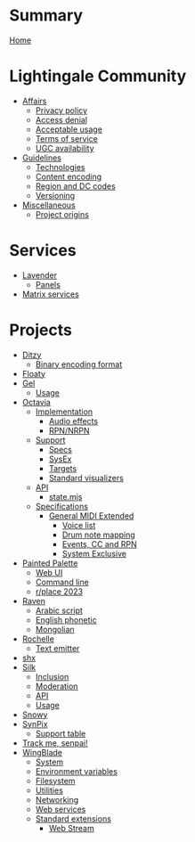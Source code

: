# Summary

[Home](README.md)

# Lightingale Community
- [Affairs]()
  - [Privacy policy](ltgc/privacy-policy.md)
  - [Access denial](ltgc/access-denial.md)
  - [Acceptable usage](ltgc/aup.md)
  - [Terms of service](ltgc/tos.md)
  - [UGC availability](ltgc/nougc.md)
- [Guidelines]()
  - [Technologies](ltgc/tech.md)
  - [Content encoding](ltgc/encode.md)
  - [Region and DC codes](ltgc/datacentre.md)
  - [Versioning](ltgc/versioning.md)
- [Miscellaneous]()
  - [Project origins](ltgc/project-origin.md)

# Services
- [Lavender](lavender/README.md)
  - [Panels](lavender/panel.md)
- [Matrix services](matrix/README.md)

# Projects
- [Ditzy](ditzy/README.md)
  - [Binary encoding format](ditzy/binfmt.md)
- [Floaty](floaty/README.md)
- [Gel](gel/README.md)
  - [Usage](gel/usage.md)
- [Octavia](octavia/README.md)
  - [Implementation]()
    - [Audio effects](octavia/impl/efx.md)
    - [RPN/NRPN](octavia/impl/pn.md)
  - [Support]()
    - [Specs](octavia/support/implementation.md)
    - [SysEx](octavia/support/sysex.md)
    - [Targets](octavia/support/target.md)
    - [Standard visualizers](octavia/support/screen.md)
  - [API]()
    - [state.mjs](octavia/state/README.md)
  - [Specifications]()
    - [General MIDI Extended](octavia/spec/gme/README.md)
      - [Voice list](octavia/spec/gme/voice.md)
      - [Drum note mapping](octavia/spec/gme/drum.md)
      - [Events, CC and RPN](octavia/spec/gme/ch.md)
      - [System Exclusive](octavia/spec/gme/sysex.md)
- [Painted Palette](painted/README.md)
  - [Web UI](painted/web.md)
  - [Command line](painted/cli.md)
  - [r/place 2023](painted/rplace2023.md)
- [Raven](raven/README.md)
  - [Arabic script](raven/arabic.md)
  - [English phonetic](raven/en-alt.md)
  - [Mongolian](raven/mn.md)
- [Rochelle](rochelle/README.md)
  - [Text emitter](rochelle/text-emit.md)
- [shx](shx/README.md)
- [Silk](silk/README.md)
  - [Inclusion](silk/include.md)
  - [Moderation](silk/mod.md)
  - [API](silk/api.md)
  - [Usage](silk/use.md)
- [Snowy](snowy/README.md)
- [SynPix](synpix/README.md)
  - [Support table](synpix/support.md)
- [Track me, senpai!](track-me/README.md)
- [WingBlade](wingblade/README.md)
  - [System](wingblade/system.md)
  - [Environment variables](wingblade/env.md)
  - [Filesystem](wingblade/file.md)
  - [Utilities](wingblade/util.md)
  - [Networking](wingblade/net.md)
  - [Web services](wingblade/web.md)
  - [Standard extensions]()
    - [Web Stream](wingblade/std/stream.md)